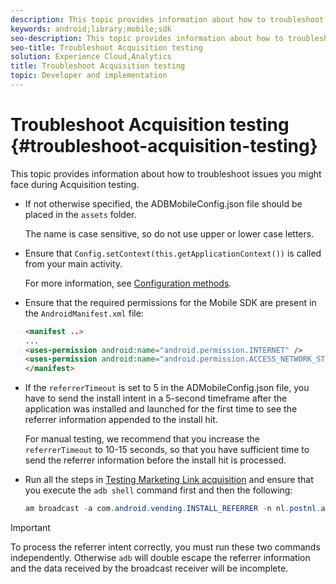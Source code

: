 ```yaml
---
description: This topic provides information about how to troubleshoot issues you might face during Acquisition testing.
keywords: android;library;mobile;sdk
seo-description: This topic provides information about how to troubleshoot issues you might face during Acquisition testing.
seo-title: Troubleshoot Acquisition testing
solution: Experience Cloud,Analytics
title: Troubleshoot Acquisition testing
topic: Developer and implementation
---
```


# Troubleshoot Acquisition testing {#troubleshoot-acquisition-testing}

This topic provides information about how to troubleshoot issues you might face during Acquisition testing.

* If not otherwise specified, the ADBMobileConfig.json file should be placed in the `assets` folder.

  The name is case sensitive, so do not use upper or lower case letters.

* Ensure that `Config.setContext(this.getApplicationContext())` is called from your main activity.

  For more information, see [Configuration methods](https://docs.adobe.com/content/help/en/mobile-services/android/configuration-android/methods.html).

* Ensure that the required permissions for the Mobile SDK are present in the `AndroidManifest.xml` file:
 
    ```html
    <manifest ..>
    ... 
    <uses-permission android:name="android.permission.INTERNET" />
    <uses-permission android:name="android.permission.ACCESS_NETWORK_STATE" />
    </manifest>
    ```

* If the `referrerTimeout` is set to 5 in the ADMobileConfig.json file, you have to send the install intent in a 5-second timeframe after the application was installed and launched for the first time to see the referrer information appended to the install hit. 

  For manual testing, we recommend that you increase the `referrerTimeout` to 10-15 seconds, so that you have sufficient time to send the referrer information before the install hit is processed.

* Run all the steps in [Testing Marketing Link acquisition](https://docs.adobe.com/content/help/en/mobile-services/android/acquisition-android/t-testing-marketing-link-acquisition.html) and ensure that you execute the `adb shell` command first and then the following:

    ```java
    am broadcast -a com.android.vending.INSTALL_REFERRER -n nl.postnl.app/.tracking.AdobeAcquisitionLinkBroadcastReceiver --es "referrer" "utm_source=adb_acq_v3&utm_campaign=adb_acq_v3&utm_content=<the newly generated id at step #7>"
    ```

>[!IMPORTANT]
>
>To process the referrer intent correctly, you must run these two commands independently. Otherwise `adb` will double escape the referrer information and the data received by the broadcast receiver will be incomplete.

